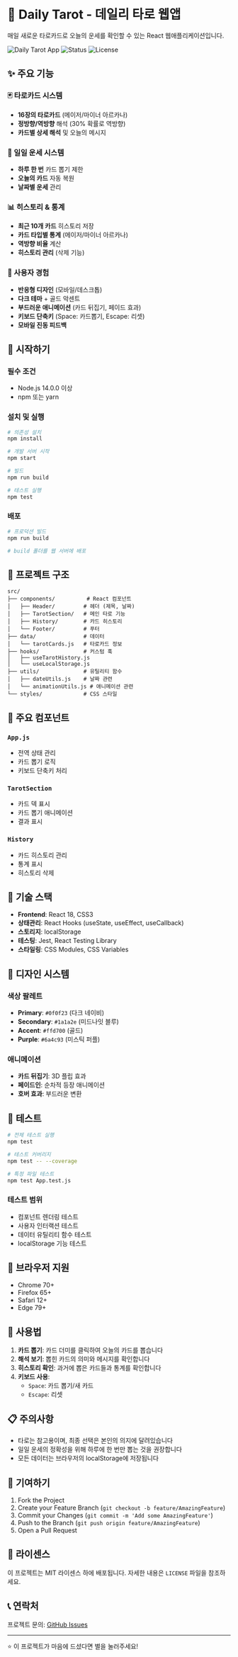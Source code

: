# 🔮 Daily Tarot - 데일리 타로 웹앱

매일 새로운 타로카드로 오늘의 운세를 확인할 수 있는 React 웹애플리케이션입니다.

![Daily Tarot App](https://img.shields.io/badge/React-18.2.0-blue)
![Status](https://img.shields.io/badge/Status-Complete-green)
![License](https://img.shields.io/badge/License-MIT-yellow)

## ✨ 주요 기능

### 🃏 타로카드 시스템
- **16장의 타로카드** (메이저/마이너 아르카나)
- **정방향/역방향** 해석 (30% 확률로 역방향)
- **카드별 상세 해석** 및 오늘의 메시지

### 📅 일일 운세 시스템
- **하루 한 번** 카드 뽑기 제한
- **오늘의 카드** 자동 복원
- **날짜별 운세** 관리

### 📊 히스토리 & 통계
- **최근 10개 카드** 히스토리 저장
- **카드 타입별 통계** (메이저/마이너 아르카나)
- **역방향 비율** 계산
- **히스토리 관리** (삭제 기능)

### 🎨 사용자 경험
- **반응형 디자인** (모바일/데스크톱)
- **다크 테마** + 골드 악센트
- **부드러운 애니메이션** (카드 뒤집기, 페이드 효과)
- **키보드 단축키** (Space: 카드뽑기, Escape: 리셋)
- **모바일 진동 피드백**

## 🚀 시작하기

### 필수 조건
- Node.js 14.0.0 이상
- npm 또는 yarn

### 설치 및 실행

```bash
# 의존성 설치
npm install

# 개발 서버 시작
npm start

# 빌드
npm run build

# 테스트 실행
npm test
```

### 배포
```bash
# 프로덕션 빌드
npm run build

# build 폴더를 웹 서버에 배포
```

## 📁 프로젝트 구조

```
src/
├── components/          # React 컴포넌트
│   ├── Header/         # 헤더 (제목, 날짜)
│   ├── TarotSection/   # 메인 타로 기능
│   ├── History/        # 카드 히스토리
│   └── Footer/         # 푸터
├── data/               # 데이터
│   └── tarotCards.js   # 타로카드 정보
├── hooks/              # 커스텀 훅
│   ├── useTarotHistory.js
│   └── useLocalStorage.js
├── utils/              # 유틸리티 함수
│   ├── dateUtils.js    # 날짜 관련
│   └── animationUtils.js # 애니메이션 관련
└── styles/             # CSS 스타일
```

## 🎯 주요 컴포넌트

### `App.js`
- 전역 상태 관리
- 카드 뽑기 로직
- 키보드 단축키 처리

### `TarotSection`
- 카드 덱 표시
- 카드 뽑기 애니메이션
- 결과 표시

### `History`
- 카드 히스토리 관리
- 통계 표시
- 히스토리 삭제

## 🔧 기술 스택

- **Frontend**: React 18, CSS3
- **상태관리**: React Hooks (useState, useEffect, useCallback)
- **스토리지**: localStorage
- **테스팅**: Jest, React Testing Library
- **스타일링**: CSS Modules, CSS Variables

## 🎨 디자인 시스템

### 색상 팔레트
- **Primary**: `#0f0f23` (다크 네이비)
- **Secondary**: `#1a1a2e` (미드나잇 블루)
- **Accent**: `#ffd700` (골드)
- **Purple**: `#6a4c93` (미스틱 퍼플)

### 애니메이션
- **카드 뒤집기**: 3D 플립 효과
- **페이드인**: 순차적 등장 애니메이션
- **호버 효과**: 부드러운 변환

## 🧪 테스트

```bash
# 전체 테스트 실행
npm test

# 테스트 커버리지
npm test -- --coverage

# 특정 파일 테스트
npm test App.test.js
```

### 테스트 범위
- 컴포넌트 렌더링 테스트
- 사용자 인터랙션 테스트
- 데이터 유틸리티 함수 테스트
- localStorage 기능 테스트

## 📱 브라우저 지원

- Chrome 70+
- Firefox 65+
- Safari 12+
- Edge 79+

## 🔮 사용법

1. **카드 뽑기**: 카드 더미를 클릭하여 오늘의 카드를 뽑습니다
2. **해석 보기**: 뽑힌 카드의 의미와 메시지를 확인합니다
3. **히스토리 확인**: 과거에 뽑은 카드들과 통계를 확인합니다
4. **키보드 사용**:
   - `Space`: 카드 뽑기/새 카드
   - `Escape`: 리셋

## 📋 주의사항

- 타로는 참고용이며, 최종 선택은 본인의 의지에 달려있습니다
- 일일 운세의 정확성을 위해 하루에 한 번만 뽑는 것을 권장합니다
- 모든 데이터는 브라우저의 localStorage에 저장됩니다

## 🤝 기여하기

1. Fork the Project
2. Create your Feature Branch (`git checkout -b feature/AmazingFeature`)
3. Commit your Changes (`git commit -m 'Add some AmazingFeature'`)
4. Push to the Branch (`git push origin feature/AmazingFeature`)
5. Open a Pull Request

## 📄 라이센스

이 프로젝트는 MIT 라이센스 하에 배포됩니다. 자세한 내용은 `LICENSE` 파일을 참조하세요.

## 📞 연락처

프로젝트 문의: [GitHub Issues](https://github.com/username/daily-tarot/issues)

---

⭐ 이 프로젝트가 마음에 드셨다면 별을 눌러주세요!